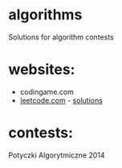 # algorithms
Solutions for algorithm contests

# websites:
* codingame.com
* [leetcode.com](http://leetcode.com) - [solutions](./leetcode/README.md)

# contests:
Potyczki Algorytmiczne 2014

